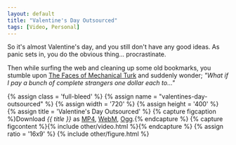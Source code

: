 ```yaml
---
layout: default
title: "Valentine's Day Outsourced"
tags: [Video, Personal]
---
```

  
So it's almost Valentine's day, and you still don't have any good ideas. As panic sets in, you do the obvious thing... procrastinate.

Then while surfing the web and cleaning up some old bookmarks, you stumble upon <a href="http://waxy.org/2008/11/the_faces_of_mechanical_turk/">The Faces 
of Mechanical Turk</a> and suddenly wonder; _"What if I pay a bunch of complete strangers one dollar each to..."_

{% assign class = 'full-bleed' %}
{% assign name = "valentines-day-outsourced" %}
{% assign width = '720' %}
{% assign height = '400' %}
{% assign title = 'Valentine's Day Outsourced' %}
{% capture figcaption %}Download <i>{{ title }}</i> as 
<a href="/videos/{{ name }}.{{ width }}x{{ height }}.mp4">MP4</a>,
<a href="/videos/{{ name }}.{{ width }}x{{ height }}.webm">WebM</a>,
<a href="/videos/{{ name }}.{{ width }}x{{ height }}.ogv">Ogg</a>.{% endcapture %}
{% capture figcontent %}{% include other/video.html %}{% endcapture %}
{% assign ratio = '16x9' %}
{% include other/figure.html %}